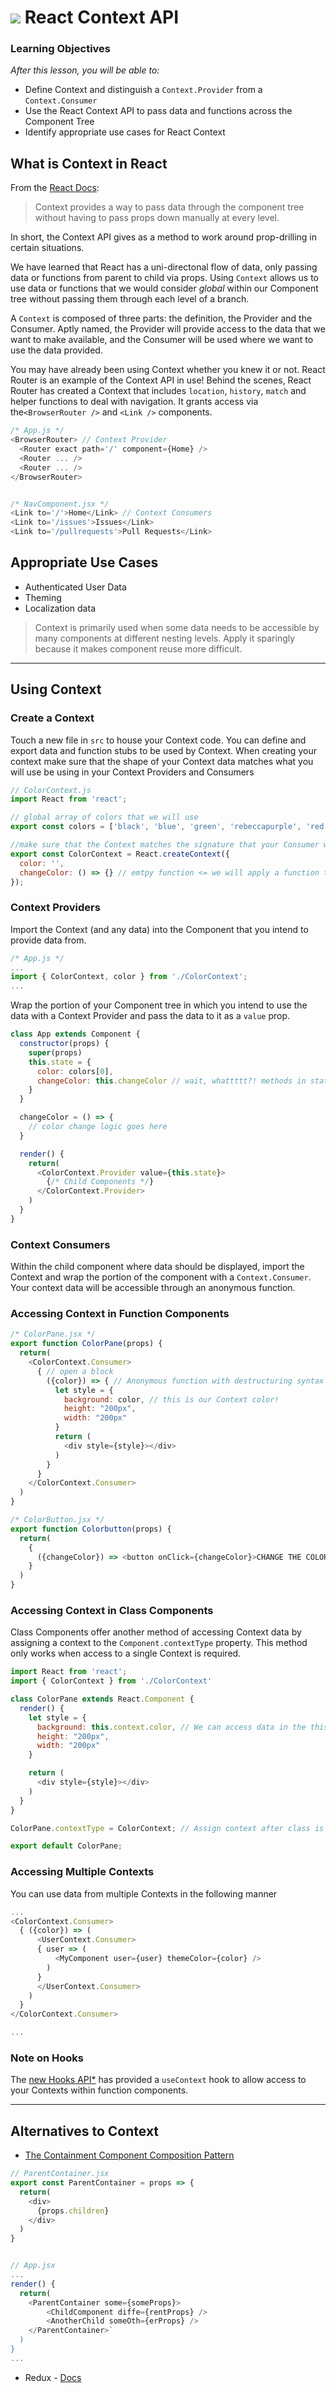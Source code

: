 # ![](https://ga-dash.s3.amazonaws.com/production/assets/logo-9f88ae6c9c3871690e33280fcf557f33.png) React Context API

### Learning Objectives
*After this lesson, you will be able to:*
- Define Context and distinguish a `Context.Provider` from a `Context.Consumer`
- Use the React Context API to pass data and functions across the Component Tree
- Identify appropriate use cases for React Context

## What is Context in React

From the [React Docs](https://reactjs.org/docs/context.html):
>Context provides a way to pass data through the component tree without having to pass props down manually at every level.

In short, the Context API gives as a method to work around prop-drilling in certain situations.

We have learned that React has a uni-directonal flow of data, only passing data or functions from parent to child via props. Using `Context` allows us to use data or functions that we would consider _global_ within our Component tree without passing them through each level of a branch.


A `Context` is composed of three parts: the definition, the Provider and the Consumer. Aptly named, the Provider will provide access to the data that we want to make available, and the Consumer will be used where we want to use the data provided. 

You may have already been using Context whether you knew it or not. React Router is an example of the Context API in use! Behind the scenes, React Router has created a Context that includes `location`, `history`, `match` and helper functions to deal with navigation. It grants access via the`<BrowserRouter />` and `<Link />` components.
```js
/* App.js */
<BrowserRouter> // Context Provider
  <Router exact path='/' component={Home} />
  <Router ... />   
  <Router ... />  
</BrowserRouter>


/* NavComponent.jsx */
<Link to='/'>Home</Link> // Context Consumers 
<Link to='/issues'>Issues</Link>
<Link to='/pullrequests'>Pull Requests</Link>
```
## Appropriate Use Cases
- Authenticated User Data
- Theming
- Localization data

>Context is primarily used when some data needs to be accessible by many components at different nesting levels. Apply it sparingly because it makes component reuse more difficult.

___
## Using Context

### Create a Context
Touch a new file in `src` to house your Context code. You can define and export data and function stubs to be used by Context. When creating your context make sure that the shape of your Context data matches what you will use be using in your Context Providers and Consumers

```js
// ColorContext.js
import React from 'react';

// global array of colors that we will use
export const colors = ['black', 'blue', 'green', 'rebeccapurple', 'red', 'whitesmoke'];

//make sure that the Context matches the signature that your Consumer will expect later
export const ColorContext = React.createContext({
  color: '',
  changeColor: () => {} // emtpy function <= we will apply a function to in our Provider
});
```

### Context Providers

Import the Context (and any data) into the Component that you intend to provide data from.

```js
/* App.js */
...
import { ColorContext, color } from './ColorContext';
...
```
Wrap the portion of your Component tree in which you intend to use the data with a Context Provider and pass the data to it as a `value` prop.

```js
class App extends Component {
  constructor(props) {
    super(props)
    this.state = {
      color: colors[0],
      changeColor: this.changeColor // wait, whattttt?! methods in state?! you better believe it
    }
  }

  changeColor = () => {
    // color change logic goes here
  }

  render() {
    return(
      <ColorContext.Provider value={this.state}>
        {/* Child Components */}
      </ColorContext.Provider>
    )
  }
}
```

### Context Consumers
Within the child component where data should be displayed, import the Context and wrap the portion of the component with a `Context.Consumer`. Your context data will be accessible through an anonymous function.

### Accessing Context in Function Components
```js
/* ColorPane.jsx */
export function ColorPane(props) {
  return(
    <ColorContext.Consumer>
      { // open a block
        ({color}) => { // Anonymous function with destructuring syntax to access `color` from the Context
          let style = {
            background: color, // this is our Context color!
            height: "200px", 
            width: "200px"
          }
          return (
            <div style={style}></div>
          )
        }
      }
    </ColorContext.Consumer>
  )
}
```
```js
/* ColorButton.jsx */
export function Colorbutton(props) {
  return(
    {
      ({changeColor}) => <button onClick={changeColor}>CHANGE THE COLOR</button> // yup, just like that
    }
  )
}

```
### Accessing Context in Class Components
Class Components offer another method of accessing Context data by assigning a context to the `Component.contextType` property. This method only works when access to a single Context is required.
```js
import React from 'react';
import { ColorContext } from './ColorContext'

class ColorPane extends React.Component {
  render() {
    let style = {
      background: this.context.color, // We can access data in the this.context object
      height: "200px", 
      width: "200px"
    }

    return (
      <div style={style}></div>
    )
  }
}

ColorPane.contextType = ColorContext; // Assign context after class is defined

export default ColorPane;
```

### Accessing Multiple Contexts
You can use data from multiple Contexts in the following manner
```js
...
<ColorContext.Consumer>
  { ({color}) => (
      <UserContext.Consumer>
      { user => (
          <MyComponent user={user} themeColor={color} />
        ) 
      }
      </UserContext.Consumer>
    )
  }
</ColorContext.Consumer>

...

```

### Note on Hooks

The [new Hooks API*](https://reactjs.org/docs/hooks-reference.html#usecontext) has provided a `useContext` hook to allow access to your Contexts within function components.

___
## Alternatives to Context
- [The Containment Component Composition Pattern](https://reactjs.org/docs/composition-vs-inheritance.html)
```js
// ParentContainer.jsx
export const ParentContainer = props => {
  return(
    <div>
      {props.children}
    </div>
  )
}


// App.jsx 
...
render() {
  return(
    <ParentContainer some={someProps}> 
        <ChildComponent diffe={rentProps} /> 
        <AnotherChild someOth={erProps} /> 
    </ParentContainer>`
  )
}
...
 ```
- Redux - [Docs](https://redux.js.org/basics/usage-with-react)